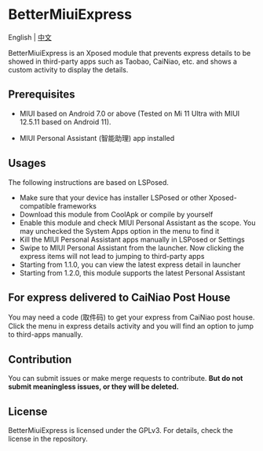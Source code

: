 # BetterMiuiExpress

English | [中文](https://coolapk.com/apk/com.moefactory.bettermiuiexpress)

BetterMiuiExpress is an Xposed module that prevents express details to be showed in third-party apps such as Taobao, CaiNiao, etc. and shows a custom activity to display the details.

## Prerequisites

- MIUI based on Android 7.0 or above (Tested on Mi 11 Ultra with MIUI 12.5.11 based on Android 11).

- MIUI Personal Assistant (智能助理) app installed

## Usages

The following instructions are based on LSPosed.

- Make sure that your device has installer LSPosed or other Xposed-compatible frameworks
- Download this module from CoolApk or compile by yourself
- Enable this module and check MIUI Personal Assistant as the scope. You may unchecked the System Apps option in the menu to find it
- Kill the MIUI Personal Assistant apps manually in LSPosed or Settings
- Swipe to MIUI Personal Assistant from the launcher. Now clicking the express items will not lead to jumping to third-party apps
- Starting from 1.1.0, you can view the latest express detail in launcher
- Starting from 1.2.0, this module supports the latest Personal Assistant

## For express delivered to CaiNiao Post House

You may need a code (取件码) to get your express from CaiNiao post house. Click the menu in express details activity and you will find an option to jump to third-apps manually.

## Contribution

You can submit issues or make merge requests to contribute. **But do not submit meaningless issues, or they will be deleted.**

## License

BetterMiuiExpress is licensed under the GPLv3. For details, check the license in the repository.